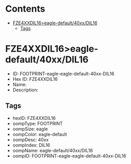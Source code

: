 



Contents
========

* [FZE4XXDIL16>eagle-default/40xx/DIL16](#fze4xxdil16eagle-default40xxdil16)
	* [Tags](#tags)

# FZE4XXDIL16>eagle-default/40xx/DIL16

- ID: FOOTPRINT-eagle-eagle-default-40xx-DIL16
- Hex ID: FZE4XXDIL16
- Name: 
- Description: 

## Tags

- hexID: FZE4XXDIL16
- oompType: FOOTPRINT
- oompSize: eagle
- oompColor: eagle-default
- oompDesc: 40xx
- oompIndex: DIL16
- oompName: eagle-default/40xx/DIL16
- oompID: FOOTPRINT-eagle-eagle-default-40xx-DIL16

